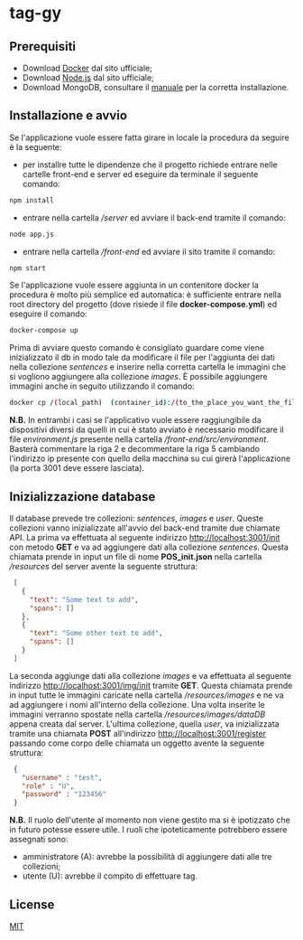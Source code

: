 # tag-gy

## Prerequisiti

- Download [Docker](https://www.docker.com) dal sito ufficiale;
- Download [Node.js](https://nodejs.org/en/download/) dal sito ufficiale;
- Download MongoDB, consultare il [manuale](https://docs.mongodb.org/manual/installation/) per la corretta installazione.

## Installazione e avvio
Se l'applicazione vuole essere fatta girare in locale la procedura da seguire è la seguente:
- per installre tutte le dipendenze che il progetto richiede entrare nelle cartelle front-end e server ed eseguire da terminale il seguente comando:
```bash
npm install
```
- entrare nella cartella */server* ed avviare il back-end tramite il comando:
```bash
node app.js
```
- entrare nella cartella */front-end* ed avviare il sito tramite il comando:
```bash
npm start
```
Se l'applicazione vuole essere aggiunta in un contenitore docker la procedura è molto più semplice ed automatica: è sufficiente entrare nella root directory del progetto (dove risiede il file **docker-compose.yml**) ed eseguire il comando:
```bash
docker-compose up
```
Prima di avviare questo comando è consigliato guardare come viene inizializzato il db in modo tale da modificare il file per l'aggiunta dei dati nella collezione *sentences* e inserire nella corretta cartella le immagini che si vogliono aggiungere alla collezione *images*. È possibile aggiungere immagini anche in seguito utilizzando il comando:
```bash
docker cp /(local_path)  (container_id):/(to_the_place_you_want_the_file_to_be)
```

**N.B.** In entrambi i casi se l'applicativo vuole essere raggiungibile da dispositivi diversi da quelli in cui è stato avviato è necessario modificare il file *environment.js* presente nella cartella */front-end/src/environment*. Basterà commentare la riga 2 e decommentare la riga 5 cambiando l'indirizzo ip presente con quello della macchina su cui girerà l'applicazione (la porta 3001 deve essere lasciata).

## Inizializzazione database
Il database prevede tre collezioni: *sentences*, *images* e *user*. Queste collezioni vanno inizializzate all'avvio del back-end tramite due chiamate API.
La prima va effettuata al seguente indirizzo [http://localhost:3001/init](http://localhost:3001/init) con metodo **GET** e va ad aggiungere dati alla collezione *sentences*. Questa chiamata prende in input un file di nome **POS_init.json** nella cartella */resources* del server avente la seguente struttura:
 ```json
  [
    {
      "text": "Some text to add",
      "spans": []
    },
    {
      "text": "Some other text to add",
      "spans": []
    }
  ]
  ```
La seconda aggiunge dati alla collezione *images* e va effettuata al seguente indirizzo [http://localhost:3001/img/init](http://localhost:3001/img/init) tramite **GET**. Questa chiamata prende in input tutte le immagini caricate nella cartella */resources/images* e ne va ad aggiungere i nomi all'interno della collezione. Una volta inserite le immagini verranno spostate nella cartella */resources/images/dataDB* appena creata dal server.
L'ultima collezione, quella *user*, va inizializzata tramite una chiamata **POST** all'indirizzo [http://localhost:3001/register](http://localhost:3001/register) passando come corpo delle chiamata un oggetto avente la seguente struttura:
 ```json
  {
    "username" : "test",
    "role" : "U",
    "password" : "123456"
  }
  ```
**N.B.** Il ruolo dell'utente al momento non viene gestito ma si è ipotizzato che in futuro potesse essere utile. I ruoli che ipoteticamente potrebbero essere assegnati sono:
- amministratore (A): avrebbe la possibilità di aggiungere dati alle tre collezioni;
- utente (U): avrebbe il compito di effettuare tag.

## License
[MIT](https://choosealicense.com/licenses/mit/)

